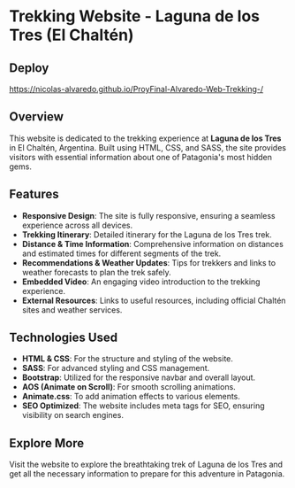 # Trekking Website - Laguna de los Tres (El Chaltén)

## Deploy
https://nicolas-alvaredo.github.io/ProyFinal-Alvaredo-Web-Trekking-/

## Overview

This website is dedicated to the trekking experience at **Laguna de los Tres** in El Chaltén, Argentina. Built using HTML, CSS, and SASS, the site provides visitors with essential information about one of Patagonia's most hidden gems.

## Features

- **Responsive Design**: The site is fully responsive, ensuring a seamless experience across all devices.
- **Trekking Itinerary**: Detailed itinerary for the Laguna de los Tres trek.
- **Distance & Time Information**: Comprehensive information on distances and estimated times for different segments of the trek.
- **Recommendations & Weather Updates**: Tips for trekkers and links to weather forecasts to plan the trek safely.
- **Embedded Video**: An engaging video introduction to the trekking experience.
- **External Resources**: Links to useful resources, including official Chaltén sites and weather services.

## Technologies Used

- **HTML & CSS**: For the structure and styling of the website.
- **SASS**: For advanced styling and CSS management.
- **Bootstrap**: Utilized for the responsive navbar and overall layout.
- **AOS (Animate on Scroll)**: For smooth scrolling animations.
- **Animate.css**: To add animation effects to various elements.
- **SEO Optimized**: The website includes meta tags for SEO, ensuring visibility on search engines.

## Explore More

Visit the website to explore the breathtaking trek of Laguna de los Tres and get all the necessary information to prepare for this adventure in Patagonia.
